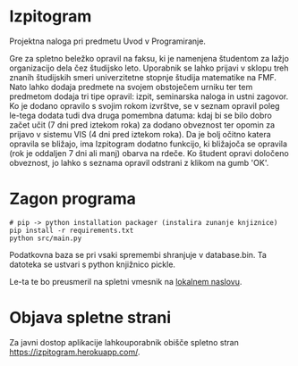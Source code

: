 # Izpitogram

Projektna naloga pri predmetu Uvod v Programiranje.

Gre za spletno beležko opravil na faksu, ki je namenjena študentom za lažjo organizacijo dela čez študijsko leto. 
Uporabnik se lahko prijavi v sklopu treh znanih študijskih smeri univerzitetne stopnje študija matematike na FMF.
Nato lahko dodaja predmete na svojem obstoječem urniku ter tem predmetom dodaja tri tipe opravil: izpit, seminarska 
naloga in ustni zagovor. Ko je dodano opravilo s svojim rokom izvrštve, se v seznam opravil poleg le-tega dodata 
tudi dva druga pomembna datuma: kdaj bi se bilo dobro začet učit (7 dni pred iztekom roka) za dodano obveznost 
ter opomin za prijavo v sistemu VIS (4 dni pred iztekom roka). Da je bolj očitno katera opravila se bližajo, ima 
Izpitogram dodatno funkcijo, ki bližajoča se opravila (rok je oddaljen 7 dni ali manj) obarva na rdeče. Ko študent 
opravi določeno obveznost, jo lahko s seznama opravil odstrani z klikom na gumb 'OK'.

# Zagon programa

```
# pip -> python installation packager (instalira zunanje knjiznice)
pip install -r requirements.txt
python src/main.py
```

Podatkovna baza se pri vsaki spremembi shranjuje v database.bin. 
Ta datoteka se ustvari s python knjižnico pickle.

Le-ta te bo preusmeril na spletni vmesnik na [lokalnem naslovu](http://localhost:8080).

# Objava spletne strani

Za javni dostop aplikacije lahkouporabnik obišče spletno stran https://izpitogram.herokuapp.com/.
